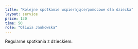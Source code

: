 ```yaml
---
title: "Kolejne spotkanie wspierające/pomocowe dla dziecka"
layout: service
price: 130
time: 50
role: "Oliwia Jankowska"
---
```


Regularne spotkania z dzieckiem.
